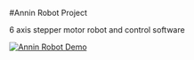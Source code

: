 #Annin Robot Project

6 axis stepper motor robot and control software

[![Annin Robot Demo](https://img.youtube.com/vi/https://youtu.be/XkAfb8alqnI/0.jpg)](https://www.youtube.com/watch?v=https://youtu.be/XkAfb8alqnI)